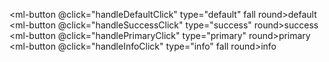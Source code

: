 <script setup>
    import { MlMessage } from "@molix/components/message"
    const handleDefaultClick = ()=>{
        MlMessage({
            message: 'this is a message.',
            type: 'default',
        })
    }
    const handleSuccessClick = ()=>{
        MlMessage({
            message: 'this is a message.',
            type: 'success',
        })
    }
    const handlePrimaryClick = ()=>{
        MlMessage({
            message: 'this is a message.',
            type: 'primary',
        })
    }
    const handleInfoClick = ()=>{
        MlMessage({
            message: 'this is a message.',
            type: 'info',
        })
    }
</script>

<ml-button @click="handleDefaultClick" type="default" fall round>default</ml-button>
<ml-button @click="handleSuccessClick" type="success" round>success</ml-button>
<ml-button @click="handlePrimaryClick" type="primary" round>primary</ml-button>
<ml-button @click="handleInfoClick" type="info" fall round>info</ml-button>

